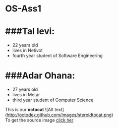 OS-Ass1
=======

###Tal levi:
============
- 22 years old  
- lives in Netivot  
- fourth year student of Software Engineering  


###Adar Ohana:
==============
* 27 years old  
* lives in Metar  
* third year student of Computer Science  

This is our __octocat__ ![Alt text] (http://octodex.github.com/images/steroidtocat.png)   
To get the source image [click her](http://octodex.github.com/steroidtocat)


